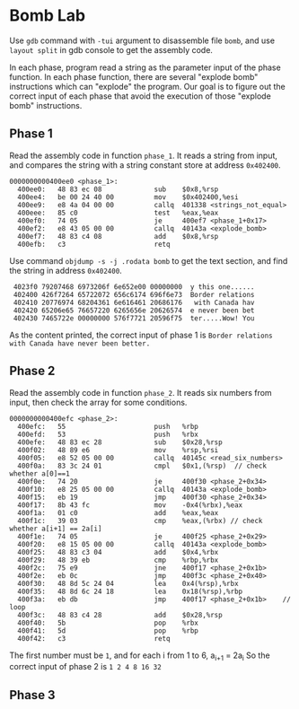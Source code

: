# Bomb Lab

Use `gdb` command with `-tui` argument to disassemble file `bomb`, and use `layout split` in gdb console to get the assembly code.

In each phase, program read a string as the parameter input of the phase function. In each phase function, there are several "explode bomb" instructions which can "explode" the program. Our goal is to figure out the correct input of each phase that avoid the execution of those "explode bomb" instructions.

## Phase 1

Read the assembly code in function `phase_1`. It reads a string from input, and compares the string with a string constant store at address `0x402400`.
```assembly
0000000000400ee0 <phase_1>:
  400ee0:	48 83 ec 08          	sub    $0x8,%rsp
  400ee4:	be 00 24 40 00       	mov    $0x402400,%esi
  400ee9:	e8 4a 04 00 00       	callq  401338 <strings_not_equal>
  400eee:	85 c0                	test   %eax,%eax
  400ef0:	74 05                	je     400ef7 <phase_1+0x17>
  400ef2:	e8 43 05 00 00       	callq  40143a <explode_bomb>
  400ef7:	48 83 c4 08          	add    $0x8,%rsp
  400efb:	c3                   	retq
```

Use command `objdump -s -j .rodata bomb` to get the text section, and find the string in address `0x402400`.
```
 4023f0 79207468 6973206f 6e652e00 00000000  y this one......
 402400 426f7264 65722072 656c6174 696f6e73  Border relations
 402410 20776974 68204361 6e616461 20686176   with Canada hav
 402420 65206e65 76657220 6265656e 20626574  e never been bet
 402430 7465722e 00000000 576f7721 20596f75  ter.....Wow! You
```

As the content printed, the correct input of phase 1 is `Border relations with Canada have never been better.`

## Phase 2
Read the assembly code in function `phase_2`. It reads six numbers from input, then check the array for some conditions. 

```assembly
0000000000400efc <phase_2>:
  400efc:	55                   	push   %rbp
  400efd:	53                   	push   %rbx
  400efe:	48 83 ec 28          	sub    $0x28,%rsp
  400f02:	48 89 e6             	mov    %rsp,%rsi
  400f05:	e8 52 05 00 00       	callq  40145c <read_six_numbers>
  400f0a:	83 3c 24 01          	cmpl   $0x1,(%rsp)	// check whether a[0]==1
  400f0e:	74 20                	je     400f30 <phase_2+0x34>
  400f10:	e8 25 05 00 00       	callq  40143a <explode_bomb>
  400f15:	eb 19                	jmp    400f30 <phase_2+0x34>
  400f17:	8b 43 fc             	mov    -0x4(%rbx),%eax
  400f1a:	01 c0                	add    %eax,%eax
  400f1c:	39 03                	cmp    %eax,(%rbx) // check whether a[i+1] == 2a[i]
  400f1e:	74 05                	je     400f25 <phase_2+0x29>
  400f20:	e8 15 05 00 00       	callq  40143a <explode_bomb>
  400f25:	48 83 c3 04          	add    $0x4,%rbx
  400f29:	48 39 eb             	cmp    %rbp,%rbx
  400f2c:	75 e9                	jne    400f17 <phase_2+0x1b>
  400f2e:	eb 0c                	jmp    400f3c <phase_2+0x40>
  400f30:	48 8d 5c 24 04       	lea    0x4(%rsp),%rbx
  400f35:	48 8d 6c 24 18       	lea    0x18(%rsp),%rbp
  400f3a:	eb db                	jmp    400f17 <phase_2+0x1b>	// loop
  400f3c:	48 83 c4 28          	add    $0x28,%rsp
  400f40:	5b                   	pop    %rbx
  400f41:	5d                   	pop    %rbp
  400f42:	c3                   	retq 
```

The first number must be `1`, and for each i from 1 to 6, a<sub>i+1</sub> = 2a<sub>i</sub>
So the correct input of phase 2 is `1 2 4 8 16 32`

## Phase 3
